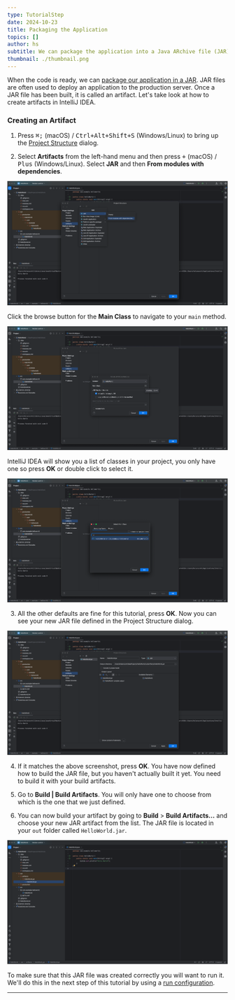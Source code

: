 ```yaml
---
type: TutorialStep
date: 2024-10-23
title: Packaging the Application
topics: []
author: hs
subtitle: We can package the application into a Java ARchive file (JAR).
thumbnail: ./thumbnail.png
---
```


When the code is ready, we can [package our application in a JAR](https://www.jetbrains.com/help/idea/compiling-applications.html#package_into_jar). JAR files are often used to deploy an application to the production server. Once a JAR file has been built, it is called an artifact. Let's take look at how to create artifacts in IntelliJ IDEA.

### Creating an Artifact

1. Press <kbd>⌘;</kbd> (macOS) / <kbd>Ctrl+Alt+Shift+S</kbd> (Windows/Linux) to bring up the [Project Structure](https://www.jetbrains.com/help/idea/project-structure-dialog.html) dialog.

2. Select **Artifacts** from the left-hand menu and then press <kbd>+</kbd> (macOS) / <kbd>Plus</kbd> (Windows/Linux). Select **JAR** and then **From modules with dependencies**.

![Selecting a JAR file to build](jar-modules-dependencies.png)

Click the browse button for the **Main Class** to navigate to your `main` method.

![Browse to Main Method](browse-main-method.png)

IntelliJ IDEA will show you a list of classes in your project, you only have one so press **OK** or double click to select it.

![Main class selected for JAR](main-class.png)

3. All the other defaults are fine for this tutorial, press **OK**. Now you can see your new JAR file defined in the Project Structure dialog.

![Hello World JAR in the Project Structure dialog](hello-world-jar.png)

4. If it matches the above screenshot, press **OK**. You have now defined how to build the JAR file, but you haven't actually built it yet. You need to build it with your build artifacts.

5. Go to **Build | Build Artifacts**. You will only have one to choose from which is the one that we just defined.

6. You can now build your artifact by going to **Build** > **Build Artifacts...** and choose your new JAR artifact from the list. The JAR file is located in your `out` folder called `HelloWorld.jar`.

![Built JAR Artifact](built-jar-artifact.png)

To make sure that this JAR file was created correctly you will want to run it. We'll do this in the next step of this tutorial by using a [run configuration](https://www.jetbrains.com/help/idea/run-debug-configuration.html).

---
